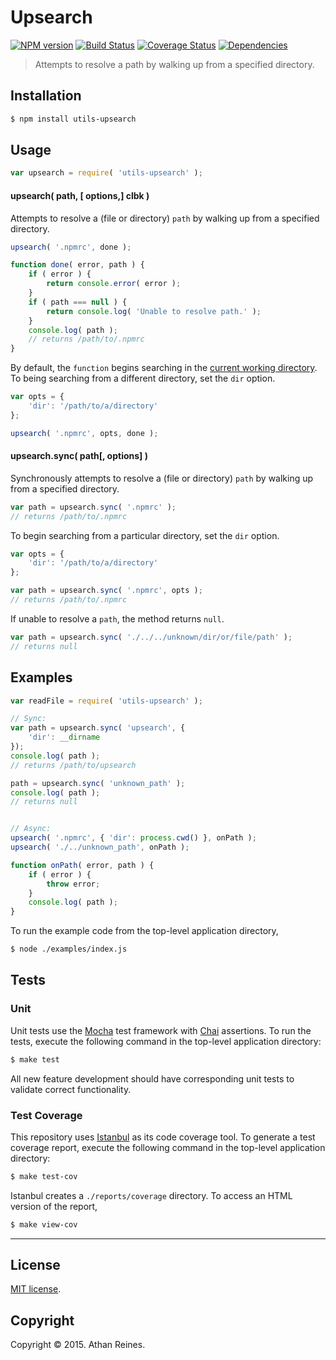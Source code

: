 Upsearch
===
[![NPM version][npm-image]][npm-url] [![Build Status][travis-image]][travis-url] [![Coverage Status][codecov-image]][codecov-url] [![Dependencies][dependencies-image]][dependencies-url]

> Attempts to resolve a path by walking up from a specified directory.


## Installation

``` bash
$ npm install utils-upsearch
```


## Usage

``` javascript
var upsearch = require( 'utils-upsearch' );
```

#### upsearch( path, [ options,] clbk )

Attempts to resolve a (file or directory) `path` by walking up from a specified directory.

``` javascript
upsearch( '.npmrc', done );

function done( error, path ) {
	if ( error ) {
		return console.error( error );
	}
	if ( path === null ) {
		return console.log( 'Unable to resolve path.' );
	}
	console.log( path );
	// returns /path/to/.npmrc
}
```

By default, the `function` begins searching in the [current working directory](https://github.com/kgryte/utils-cwd). To being searching from a different directory, set the `dir` option.

``` javascript
var opts = {
	'dir': '/path/to/a/directory'
};

upsearch( '.npmrc', opts, done );
```


#### upsearch.sync( path[, options] )

Synchronously attempts to resolve a (file or directory) `path` by walking up from a specified directory.

``` javascript
var path = upsearch.sync( '.npmrc' );
// returns /path/to/.npmrc
```

To begin searching from a particular directory, set the `dir` option.

``` javascript
var opts = {
	'dir': '/path/to/a/directory'
};

var path = upsearch.sync( '.npmrc', opts );
// returns /path/to/.npmrc
```

If unable to resolve a `path`, the method returns `null`.

``` javascript
var path = upsearch.sync( './../../unknown/dir/or/file/path' );
// returns null
```



## Examples

``` javascript
var readFile = require( 'utils-upsearch' );

// Sync:
var path = upsearch.sync( 'upsearch', {
	'dir': __dirname
});
console.log( path );
// returns /path/to/upsearch

path = upsearch.sync( 'unknown_path' );
console.log( path );
// returns null


// Async:
upsearch( '.npmrc', { 'dir': process.cwd() }, onPath );
upsearch( './../unknown_path', onPath );

function onPath( error, path ) {
	if ( error ) {
		throw error;
	}
	console.log( path );
}
```

To run the example code from the top-level application directory,

``` bash
$ node ./examples/index.js
```


## Tests

### Unit

Unit tests use the [Mocha](http://mochajs.org/) test framework with [Chai](http://chaijs.com) assertions. To run the tests, execute the following command in the top-level application directory:

``` bash
$ make test
```

All new feature development should have corresponding unit tests to validate correct functionality.


### Test Coverage

This repository uses [Istanbul](https://github.com/gotwarlost/istanbul) as its code coverage tool. To generate a test coverage report, execute the following command in the top-level application directory:

``` bash
$ make test-cov
```

Istanbul creates a `./reports/coverage` directory. To access an HTML version of the report,

``` bash
$ make view-cov
```


---
## License

[MIT license](http://opensource.org/licenses/MIT).


## Copyright

Copyright &copy; 2015. Athan Reines.


[npm-image]: http://img.shields.io/npm/v/utils-upsearch.svg
[npm-url]: https://npmjs.org/package/utils-upsearch

[travis-image]: http://img.shields.io/travis/kgryte/utils-upsearch/master.svg
[travis-url]: https://travis-ci.org/kgryte/utils-upsearch

[codecov-image]: https://img.shields.io/codecov/c/github/kgryte/utils-upsearch/master.svg
[codecov-url]: https://codecov.io/github/kgryte/utils-upsearch?branch=master

[dependencies-image]: http://img.shields.io/david/kgryte/utils-upsearch.svg
[dependencies-url]: https://david-dm.org/kgryte/utils-upsearch

[dev-dependencies-image]: http://img.shields.io/david/dev/kgryte/utils-upsearch.svg
[dev-dependencies-url]: https://david-dm.org/dev/kgryte/utils-upsearch

[github-issues-image]: http://img.shields.io/github/issues/kgryte/utils-upsearch.svg
[github-issues-url]: https://github.com/kgryte/utils-upsearch/issues
